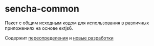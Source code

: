 sencha-common
=============

Пакет с общим исходным кодом для использования в различных приложениях на основе extjs6.

Содержит [переопределения](https://github.com/Unact/sencha-common/blob/master/common/overrides) и [новые разработки](https://github.com/Unact/sencha-common/tree/master/common/src)
